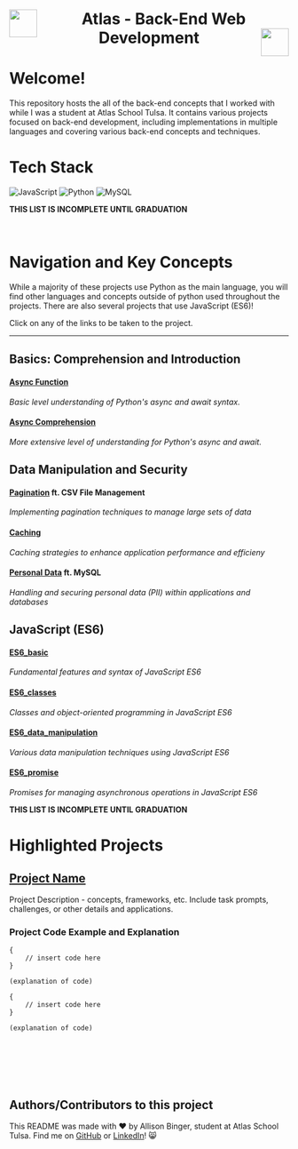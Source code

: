   <h1 align="center">
  <img src="https://cdn-icons-png.flaticon.com/512/8099/8099229.png" align="left" width="50">
   Atlas - Back-End Web Development
  <img src="https://cdn-icons-png.flaticon.com/512/8099/8099229.png" align="right" width="50"></h1>


# Welcome!
This repository hosts the all of the back-end concepts that I worked with while I was a student at Atlas School Tulsa. It contains various projects focused on back-end development, including implementations in multiple languages and covering various back-end concepts and techniques.

# Tech Stack
![JavaScript](https://img.shields.io/badge/javascript-%23323330.svg?style=for-the-badge&logo=javascript&logoColor=%23F7DF1E) ![Python](https://img.shields.io/badge/python-3670A0?style=for-the-badge&logo=python&logoColor=ffdd54) ![MySQL](https://img.shields.io/badge/mysql-%2300000f.svg?style=for-the-badge&logo=mysql&logoColor=white)

**THIS LIST IS INCOMPLETE UNTIL GRADUATION**

&nbsp;
&nbsp;

# Navigation and Key Concepts
While a majority of these projects use Python as the main language, you will find other languages and concepts outside of python used throughout the projects. There are also several projects that use JavaScript (ES6)!

Click on any of the links to be taken to the project. 

---

## Basics: Comprehension and Introduction

#### [Async Function](python_async_function/)
*Basic level understanding of Python's async and await syntax.*

#### [Async Comprehension](python_async_comprehension/)
*More extensive level of understanding for Python's async and await.*

## Data Manipulation and Security

#### [Pagination](pagination/) ft. CSV File Management
*Implementing pagination techniques to manage large sets of data*


#### [Caching](caching/)
*Caching strategies to enhance application performance and efficieny*

#### [Personal Data](personal_data/) ft. MySQL 
*Handling and securing personal data (PII) within applications and databases*


## JavaScript (ES6)
#### [ES6_basic](ES6_basic/)
*Fundamental features and syntax of JavaScript ES6*

#### [ES6_classes](ES6_classes/)
*Classes and object-oriented programming in JavaScript ES6*

#### [ES6_data_manipulation](ES6_data_manipulation/)
*Various data manipulation techniques using JavaScript ES6*

#### [ES6_promise](ES6_promise/)
*Promises for managing asynchronous operations in JavaScript ES6*


**THIS LIST IS INCOMPLETE UNTIL GRADUATION**

# Highlighted Projects

## [Project Name](project_link)
Project Description - concepts, frameworks, etc. Include task prompts, challenges, or other details and applications. 

### Project Code Example and Explanation
```
{
	// insert code here
}

(explanation of code)
```
```
{
	// insert code here
}

(explanation of code)
```


&nbsp;
---
&nbsp;

## Authors/Contributors to this project
This README was made with :heart: by Allison Binger, student at Atlas School Tulsa. Find me on [GitHub](https://github.com/allisonabinger) or [LinkedIn](https://linkedin.com/in/allisonbinger)! :smile_cat:
